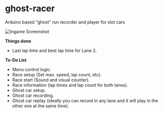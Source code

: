 # ghost-racer

Arduino based "ghost" run recorder and player for slot cars

![Ingame Screenshot](https://pbs.twimg.com/media/Esgf1NiXMAAAdoK?format=jpg&name=large)



**Things done**
* Last lap time and best lap time for Lane 2.

**To-Do List**
* Menu control logic.
* Race setup (Set max. speed, lap count, etc).
* Race start (Sound and visual counter).
* Race information (lap times and lap count for both lanes).
* Ghost car setup.
* Ghost car recording.
* Ghost car replay (ideally you can record in any lane and it will play in the other one at the same time).
